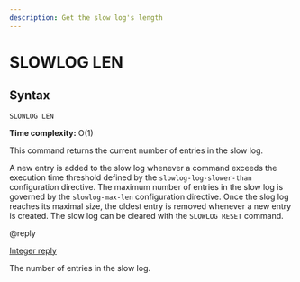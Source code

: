 ```yaml
---
description: Get the slow log's length
---
```


# SLOWLOG LEN

## Syntax

    SLOWLOG LEN 

**Time complexity:** O(1)

This command returns the current number of entries in the slow log.

A new entry is added to the slow log whenever a command exceeds the execution time threshold defined by the `slowlog-log-slower-than` configuration directive.
The maximum number of entries in the slow log is governed by the `slowlog-max-len` configuration directive.
Once the slog log reaches its maximal size, the oldest entry is removed whenever a new entry is created.
The slow log can be cleared with the `SLOWLOG RESET` command.

@reply

[Integer reply](https://redis.io/docs/reference/protocol-spec#resp-integers)

The number of entries in the slow log.
